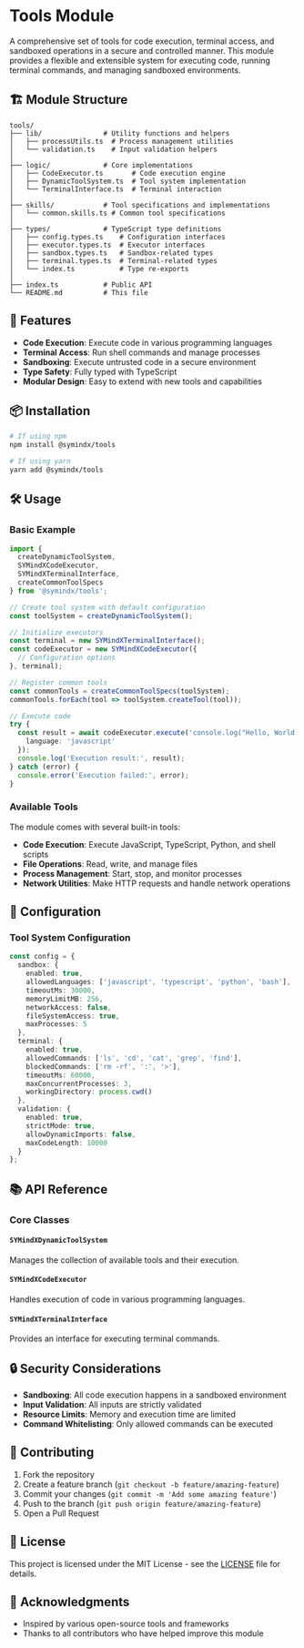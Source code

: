 # Tools Module

A comprehensive set of tools for code execution, terminal access, and sandboxed operations in a secure and controlled manner. This module provides a flexible and extensible system for executing code, running terminal commands, and managing sandboxed environments.

## 🏗️ Module Structure

```
tools/
├── lib/               # Utility functions and helpers
│   ├── processUtils.ts  # Process management utilities
│   └── validation.ts    # Input validation helpers
│
├── logic/             # Core implementations
│   ├── CodeExecutor.ts       # Code execution engine
│   ├── DynamicToolSystem.ts  # Tool system implementation
│   └── TerminalInterface.ts  # Terminal interaction
│
├── skills/            # Tool specifications and implementations
│   └── common.skills.ts # Common tool specifications
│
├── types/             # TypeScript type definitions
│   ├── config.types.ts    # Configuration interfaces
│   ├── executor.types.ts  # Executor interfaces
│   ├── sandbox.types.ts   # Sandbox-related types
│   ├── terminal.types.ts  # Terminal-related types
│   └── index.ts           # Type re-exports
│
├── index.ts           # Public API
└── README.md          # This file
```

## 🚀 Features

- **Code Execution**: Execute code in various programming languages
- **Terminal Access**: Run shell commands and manage processes
- **Sandboxing**: Execute untrusted code in a secure environment
- **Type Safety**: Fully typed with TypeScript
- **Modular Design**: Easy to extend with new tools and capabilities

## 📦 Installation

```bash
# If using npm
npm install @symindx/tools

# If using yarn
yarn add @symindx/tools
```

## 🛠️ Usage

### Basic Example

```typescript
import {
  createDynamicToolSystem,
  SYMindXCodeExecutor,
  SYMindXTerminalInterface,
  createCommonToolSpecs
} from '@symindx/tools';

// Create tool system with default configuration
const toolSystem = createDynamicToolSystem();

// Initialize executors
const terminal = new SYMindXTerminalInterface();
const codeExecutor = new SYMindXCodeExecutor({
  // Configuration options
}, terminal);

// Register common tools
const commonTools = createCommonToolSpecs(toolSystem);
commonTools.forEach(tool => toolSystem.createTool(tool));

// Execute code
try {
  const result = await codeExecutor.execute('console.log("Hello, World!")', {
    language: 'javascript'
  });
  console.log('Execution result:', result);
} catch (error) {
  console.error('Execution failed:', error);
}
```

### Available Tools

The module comes with several built-in tools:

- **Code Execution**: Execute JavaScript, TypeScript, Python, and shell scripts
- **File Operations**: Read, write, and manage files
- **Process Management**: Start, stop, and monitor processes
- **Network Utilities**: Make HTTP requests and handle network operations

## 🔧 Configuration

### Tool System Configuration

```typescript
const config = {
  sandbox: {
    enabled: true,
    allowedLanguages: ['javascript', 'typescript', 'python', 'bash'],
    timeoutMs: 30000,
    memoryLimitMB: 256,
    networkAccess: false,
    fileSystemAccess: true,
    maxProcesses: 5
  },
  terminal: {
    enabled: true,
    allowedCommands: ['ls', 'cd', 'cat', 'grep', 'find'],
    blockedCommands: ['rm -rf', ':', '>'],
    timeoutMs: 60000,
    maxConcurrentProcesses: 3,
    workingDirectory: process.cwd()
  },
  validation: {
    enabled: true,
    strictMode: true,
    allowDynamicImports: false,
    maxCodeLength: 10000
  }
};
```

## 📚 API Reference

### Core Classes

#### `SYMindXDynamicToolSystem`
Manages the collection of available tools and their execution.

#### `SYMindXCodeExecutor`
Handles execution of code in various programming languages.

#### `SYMindXTerminalInterface`
Provides an interface for executing terminal commands.

## 🔒 Security Considerations

- **Sandboxing**: All code execution happens in a sandboxed environment
- **Input Validation**: All inputs are strictly validated
- **Resource Limits**: Memory and execution time are limited
- **Command Whitelisting**: Only allowed commands can be executed

## 🤝 Contributing

1. Fork the repository
2. Create a feature branch (`git checkout -b feature/amazing-feature`)
3. Commit your changes (`git commit -m 'Add some amazing feature'`)
4. Push to the branch (`git push origin feature/amazing-feature`)
5. Open a Pull Request

## 📄 License

This project is licensed under the MIT License - see the [LICENSE](LICENSE) file for details.

## 🙏 Acknowledgments

- Inspired by various open-source tools and frameworks
- Thanks to all contributors who have helped improve this module
